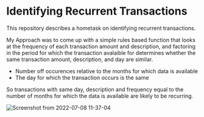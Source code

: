 # Identifying Recurrent Transactions

This repository describes a hometask on identifying recurrent transactions.

My Approach was to come up with a simple rules based function that looks at the frequency of each transaction amount and description,
and factoring in the period for which the transaction avalaible for determines whether the same transaction amount, description, and day are similar.

* Number off occurences relative to the months for which data is available
* The day for which the transaction occurs is the same

So transactions with same day, description and frequency equal to the number of months for which the data is available are likely to be recurring.

![Screenshot from 2022-07-08 11-37-04](https://user-images.githubusercontent.com/17858711/177964757-fbf5cae7-475f-4155-a01a-47f392bc6385.png)
